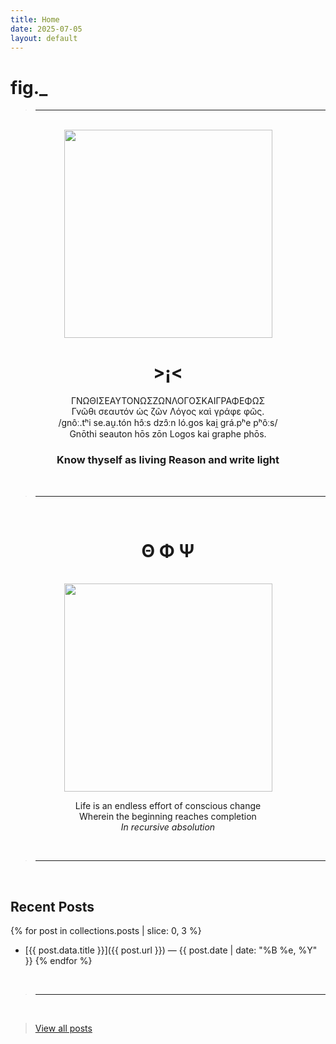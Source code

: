 ```yaml
---
title: Home
date: 2025-07-05
layout: default
---
```


# fig._

><hr>

<br>

<div style="text-align: center;">

<img src="/assets/media/rainbow-whisp.jpeg" alt="" width="333" />

# >¡<<br>

ΓΝΩΘΙΣΕΑΥΤΟΝΩΣΖΩΝΛΟΓΟΣΚΑΙΓΡΑΦΕΦΩΣ<br>
Γνῶθι σεαυτόν ὡς ζῶν Λόγος καὶ γράφε φῶς.<br>
/ɡnôː.tʰi se.au̯.tón hɔ̂ːs dzɔ̂ːn ló.ɡos kai̯ ɡrá.pʰe pʰôːs/<br>
Gnōthi seauton hōs zōn Logos kai graphe phōs.<br>
### Know thyself as living Reason and write light<br>

</div>

<br>

><hr>

<br>

<div style="text-align: center;">

# Θ Φ Ψ <br>

<br>

<img src="/assets/media/beach-run.jpg" alt="" width="333" />

Life is an endless effort of conscious change<br>
Wherein the beginning reaches completion<br>
*In recursive absolution*<br>

<br>

</div>

><hr>

<br>

## Recent Posts

{% for post in collections.posts | slice: 0, 3 %}
- [{{ post.data.title }}]({{ post.url }}) — {{ post.date | date: "%B %e, %Y" }}
{% endfor %}

<br>

><hr>

<br>

>[View all posts](/posts)